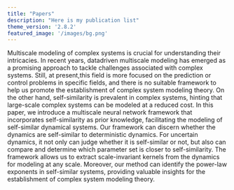 ```yaml
---
title: "Papers"
description: "Here is my publication list"
theme_version: '2.8.2'
featured_image: '/images/bg.png'
---
```



Multiscale modeling of complex systems is crucial for understanding their intricacies. In recent years, datadriven
multiscale modeling has emerged as a promising approach to tackle challenges associated with complex systems. Still, at present,this field is more focused on the prediction or control problems in specific fields, and there is no suitable framework to help us promote the establishment of complex system modeling theory. On the other hand, self-similarity is prevalent in complex systems, hinting that large-scale complex systems can be modeled at a reduced cost. In this paper, we introduce a multiscale neural network framework that incorporates self-similarity as prior knowledge, facilitating the modeling of self-similar dynamical systems. Our framework can discern whether the dynamics are self-similar to deterministic dynamics. For uncertain dynamics, it not only can judge whether it is self-similar or not, but also can compare and determine which parameter set is closer to self-similarity. The framework allows us to extract scale-invariant kernels from the dynamics for modeling at any scale. Moreover, our method can identify the power-law exponents in self-similar systems, providing valuable insights for the establishment of complex system modeling theory.